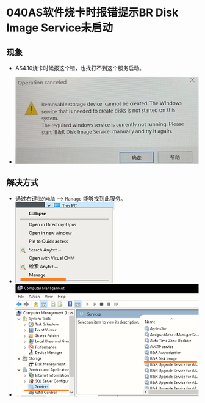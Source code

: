 # 040AS软件烧卡时报错提示BR Disk Image Service未启动
## 现象
- AS4.10烧卡时候报这个错，也找打不到这个服务启动。

- ![Img](./FILES/040AS软件烧卡时报错提示BR%20Disk%20Image%20Service未启动.md/img-20220622112420.png)

## 解决方式
- 通过右键`我的电脑` —> `Manage` 能够找到此服务。 
- ![Img](./FILES/040AS软件烧卡时报错提示BR%20Disk%20Image%20Service未启动.md/img-20220622114544.png)
- ![Img](./FILES/040AS软件烧卡时报错提示BR%20Disk%20Image%20Service未启动.md/img-20220622114550.png)


